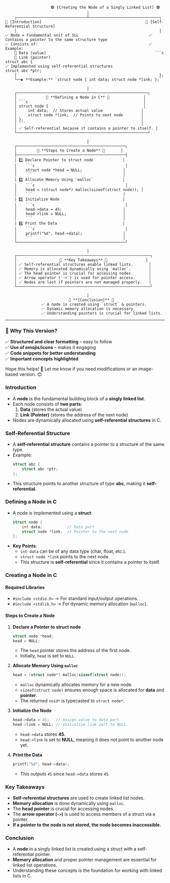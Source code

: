                         🟢 [Creating the Node of a Singly Linked List] 🟢
                                        │
        ┌───────────────────────────────┴───────────────────────────────┐
    🔹 [Introduction]                                              🔹 [Self-Referential Structure]
        │                                                               │
    ✅ Node = Fundamental unit of SLL                               ✅ Contains a pointer to the same structure type  
    ✅ Consists of:                                                 ✅ Example:  
        📌 Data (value)                                                ```c  
        📌 Link (pointer)                                              struct abc {  
    ✅ Implemented using self-referential structures                      struct abc *ptr;  
        │                                                               };  
        └──▶ **Example:** `struct node { int data; struct node *link; };`  

                                        │  
        ┌──────────────────────────────────────────────────────────┐  
        │             🔹 **Defining a Node in C** 🔹               │  
        │ ```c                                                   │  
        │ struct node {                                          │  
        │     int data;  // Stores actual value                 │  
        │     struct node *link;  // Points to next node        │  
        │ };                                                    │  
        │ ```                                                   │  
        │ ✅ Self-referential because it contains a pointer to itself. │  
        └──────────────────────────────────────────────────────────┘  

                                        │  
        ┌────────────────────────────────────────────────┐  
        │         🔹 **Steps to Create a Node** 🔹       │  
        ├────────────────────────────────────────────────┤  
        │ 1️⃣ Declare Pointer to struct node             │  
        │    ```c                                        │  
        │    struct node *head = NULL;                  │  
        │    ```                                        │  
        │ 2️⃣ Allocate Memory Using `malloc`             │  
        │    ```c                                        │  
        │    head = (struct node*) malloc(sizeof(struct node)); │  
        │    ```                                        │  
        │ 3️⃣ Initialize Node                            │  
        │    ```c                                        │  
        │    head->data = 45;                           │  
        │    head->link = NULL;                         │  
        │    ```                                        │  
        │ 4️⃣ Print the Data                             │  
        │    ```c                                        │  
        │    printf("%d", head->data);                  │  
        │    ```                                        │  
        └────────────────────────────────────────────────┘  

                                        │  
        ┌───────────────────────────────────────────────────────────┐  
        │                   🔹 **Key Takeaways** 🔹                 │  
        │ ✅ Self-referential structures enable linked lists.       │  
        │ ✅ Memory is allocated dynamically using `malloc`.        │  
        │ ✅ The head pointer is crucial for accessing nodes.       │  
        │ ✅ Arrow operator (`->`) is used for pointer access.      │  
        │ ✅ Nodes are lost if pointers are not managed properly.   │  
        └───────────────────────────────────────────────────────────┘  

                                        │  
                                🏁 **[Conclusion]** 🏁  
                    ✅ A node is created using `struct` & pointers.  
                    ✅ Dynamic memory allocation is necessary.  
                    ✅ Understanding pointers is crucial for linked lists.  

---

### 🎯 **Why This Version?**
✅ **Structured and clear formatting** – easy to follow  
✅ **Use of emojis/icons** – makes it engaging  
✅ **Code snippets for better understanding**  
✅ **Important concepts highlighted**  

Hope this helps! 🚀 Let me know if you need modifications or an image-based version. 😊


### **Introduction**
- A **node** is the fundamental building block of a **singly linked list**.
- Each node consists of **two parts**:
  1. **Data** (stores the actual value)
  2. **Link (Pointer)** (stores the address of the next node)
- Nodes are dynamically allocated using **self-referential structures** in C.

### **Self-Referential Structure**
- A **self-referential structure** contains a pointer to a structure of the same type.
- Example:
  ```c
  struct abc {
      struct abc *ptr;
  };
  ```
- This structure points to another structure of type **abc**, making it **self-referential**.

### **Defining a Node in C**
- A node is implemented using a **struct**:
  ```c
  struct node {
      int data;           // Data part
      struct node *link;  // Pointer to the next node
  };
  ```
- **Key Points**:
  - `int data` can be of any data type (char, float, etc.).
  - `struct node *link` points to the next node.
  - This structure is **self-referential** since it contains a pointer to itself.

### **Creating a Node in C**
#### **Required Libraries**
- `#include <stdio.h>` → For standard input/output operations.
- `#include <stdlib.h>` → For dynamic memory allocation (`malloc`).

#### **Steps to Create a Node**
1. **Declare a Pointer to struct node**
   ```c
   struct node *head;
   head = NULL;
   ```
   - The `head` pointer stores the address of the first node.
   - Initially, `head` is set to `NULL`.

2. **Allocate Memory Using `malloc`**
   ```c
   head = (struct node*) malloc(sizeof(struct node));
   ```
   - `malloc` dynamically allocates memory for a new node.
   - `sizeof(struct node)` ensures enough space is allocated for **data** and **pointer**.
   - The returned `void*` is typecasted to `struct node*`.

3. **Initialize the Node**
   ```c
   head->data = 45;   // Assign value to data part
   head->link = NULL; // Initialize link part to NULL
   ```
   - `head->data` stores **45**.
   - `head->link` is set to **NULL**, meaning it does not point to another node yet.

4. **Print the Data**
   ```c
   printf("%d", head->data);
   ```
   - This outputs `45` since `head->data` stores `45`.

### **Key Takeaways**
- **Self-referential structures** are used to create linked list nodes.
- **Memory allocation** is done dynamically using `malloc`.
- The **head pointer** is crucial for accessing nodes.
- The **arrow operator (`->`)** is used to access members of a struct via a pointer.
- **If a pointer to the node is not stored, the node becomes inaccessible.**

### **Conclusion**
- A **node** in a singly linked list is created using a struct with a self-referential pointer.
- **Memory allocation** and proper pointer management are essential for linked list operations.
- Understanding these concepts is the foundation for working with linked lists in C.

